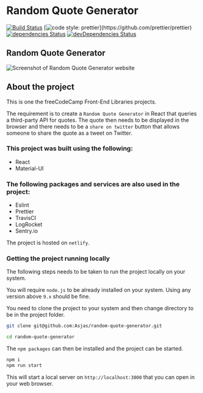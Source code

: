 # Random Quote Generator

[![Build Status](https://travis-ci.org/Asjas/random-quote-generator.svg?branch=master)](https://travis-ci.org/Asjas/random-quote-generator)
[![code style: prettier](https://img.shields.io/badge/code_style-prettier-ff69b4.svg?)](https://github.com/prettier/prettier)
[![dependencies Status](https://david-dm.org/asjas/freecodecamp-random-quote-generator/status.svg)](https://david-dm.org/asjas/freecodecamp-random-quote-generator)
[![devDependencies Status](https://david-dm.org/asjas/freecodecamp-random-quote-generator/dev-status.svg)](https://david-dm.org/asjas/freecodecamp-random-quote-generator?type=dev)

## Random Quote Generator

![Screenshot of Random Quote Generator website](https://res.cloudinary.com/asjas/image/upload/v1546331029/freecodecamp%20projects/randomquotegenerator.png 'Image that shows how the Random Quote Generator website looks')

## About the project

This is one the freeCodeCamp Front-End Libraries projects.

The requirement is to create a `Random Quote Generator` in React that queries a
third-party API for quotes. The quote then needs to be displayed in the browser and there
needs to be a `share on twitter` button that allows someone to share the quote as a tweet
on Twitter.

### This project was built using the following:

- React
- Material-UI

### The following packages and services are also used in the project:

- Eslint
- Prettier
- TravisCI
- LogRocket
- Sentry.io

The project is hosted on `netlify`.

### Getting the project running locally

The following steps needs to be taken to run the project locally on your system.

You will require `node.js` to be already installed on your system. Using any version above
`9.x` should be fine.

You need to clone the project to your system and then change directory to be in the
project folder.

```sh
git clone git@github.com:Asjas/random-quote-generator.git

cd random-quote-generator
```

The `npm packages` can then be installed and the project can be started.

```sh
npm i
npm run start
```

This will start a local server on `http://localhost:3000` that you can open in your web
browser.
